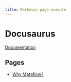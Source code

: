 ```yaml
---
title: Markdown page example
---
```


# Docusaurus

[Documentation](https://docusaurus.io/)

## Pages

- [Why Metaflow?](/docs/why)
